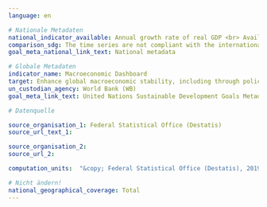 ```yaml
---
language: en

# Nationale Metadaten
national_indicator_available: Annual growth rate of real GDP <br> Available income of private households <br> Consumption by private households <br> Debt level of the total public budget <br> Government fiscal balance <br>  Gross fixed capital formation <br> Hours worked by employees <br> Hours worked by persons employed <br> Labour productivity per hour worked by persons employed <br> Labour productivity per hour worked by employee <br> Persons employed <br> Real GDP per capita <br> Trade balance
comparison_sdg: The time series are not compliant with the international metadata description.
goal_meta_national_link_text: National metadata

# Globale Metadaten
indicator_name: Macroeconomic Dashboard
target: Enhance global macroeconomic stability, including through policy coordination and policy coherence
un_custodian_agency: World Bank (WB)
goal_meta_link_text: United Nations Sustainable Development Goals Metadata

# Datenquelle

source_organisation_1: Federal Statistical Office (Destatis)
source_url_text_1:

source_organisation_2:
source_url_2:

computation_units:  "&copy; Federal Statistical Office (Destatis), 2019"

# Nicht ändern!
national_geographical_coverage: Total
---
```

